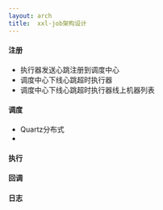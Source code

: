 ```yaml
---
layout: arch
title:  xxl-job架构设计
---
```


#### 注册

* 执行器发送心跳注册到调度中心
* 调度中心下线心跳超时执行器
* 调度中心下线心跳超时执行器线上机器列表

#### 调度

* Quartz分布式
* 

#### 执行

#### 回调

#### 日志
